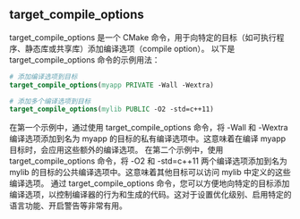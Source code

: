 ## target_compile_options
target_compile_options 是一个 CMake 命令，用于向特定的目标（如可执行程序、静态库或共享库）添加编译选项（compile option）。
以下是 target_compile_options 命令的示例用法：
```CMake
# 添加编译选项到目标
target_compile_options(myapp PRIVATE -Wall -Wextra)

# 添加多个编译选项到目标
target_compile_options(mylib PUBLIC -O2 -std=c++11)
```
在第一个示例中，通过使用 target_compile_options 命令，将 -Wall 和 -Wextra 编译选项添加到名为 myapp 的目标的私有编译选项中。这意味着在编译 myapp 目标时，会应用这些额外的编译选项。
在第二个示例中，使用 target_compile_options 命令，将 -O2 和 -std=c++11 两个编译选项添加到名为 mylib 的目标的公共编译选项中。这意味着其他目标可以访问 mylib 中定义的这些编译选项。
通过 target_compile_options 命令，您可以方便地向特定的目标添加编译选项，以控制编译器的行为和生成的代码。这对于设置优化级别、启用特定的语言功能、开启警告等非常有用。
